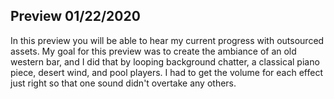 ## Preview 01/22/2020
In this preview you will be able to hear my current progress with outsourced assets. My goal for this preview was to create
the ambiance of an old western bar, and I did that by looping background chatter, a classical piano piece, desert wind, and pool players.
I had to get the volume for each effect just right so that one sound didn't overtake any others.
